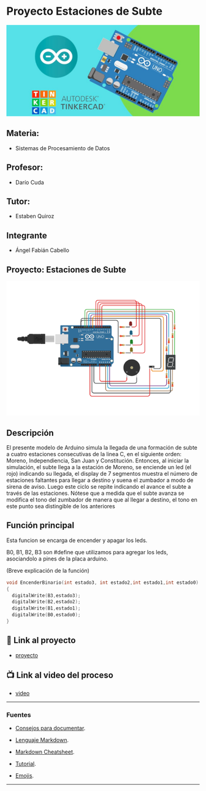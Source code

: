 # Proyecto Estaciones de Subte
![Tinkercad](./img/ArduinoTinkercad.jpg)

## Materia:
- Sistemas de Procesamiento de Datos

## Profesor:
- Darío Cuda
## Tutor:
- Estaben Quiroz

## Integrante 
- Ángel Fabián Cabello

## Proyecto: Estaciones de Subte
![Tinkercad](./img/ProyectoEstacionesSubte.png)


## Descripción
El presente modelo de Arduino simula la llegada de una formación de subte a cuatro estaciones consecutivas de la linea C, en el siguiente orden: Moreno, Independiencia, San Juan y Constitución. Entonces, al iniciar la simulación, el subte llega a la estación de Moreno, se enciende un led (el rojo) indicando su llegada, el display de 7 segmentos muestra el número de estaciones faltantes para llegar a destino y suena el zumbador a modo de sirena de aviso. Luego este ciclo se repite indicando el avance el subte a través de las estaciones. Nótese que a medida que el subte avanza se modifica el tono del zumbador de manera que al llegar a destino, el tono en este punto sea distingible de los anteriores

## Función principal
Esta funcion se encarga de encender y apagar los leds.

B0, B1, B2, B3 son #define que utilizamos para agregar los leds, asociandolo a pines de la placa arduino.

(Breve explicación de la función)

~~~ C (lenguaje en el que esta escrito)
void EncenderBinario(int estado3, int estado2,int estado1,int estado0)
{
  digitalWrite(B3,estado3);
  digitalWrite(B2,estado2);
  digitalWrite(B1,estado1);
  digitalWrite(B0,estado0);
}
~~~

## :robot: Link al proyecto
- [proyecto](https://www.tinkercad.com/things/hq86m6GMRpG)
## :tv: Link al video del proceso
- [video](N/A)

---
### Fuentes
- [Consejos para documentar](https://www.sohamkamani.com/how-to-write-good-documentation/#architecture-documentation).

- [Lenguaje Markdown](https://markdown.es/sintaxis-markdown/#linkauto).

- [Markdown Cheatsheet](https://github.com/adam-p/markdown-here/wiki/Markdown-Cheatsheet).

- [Tutorial](https://www.youtube.com/watch?v=oxaH9CFpeEE).

- [Emojis](https://gist.github.com/rxaviers/7360908).

---






